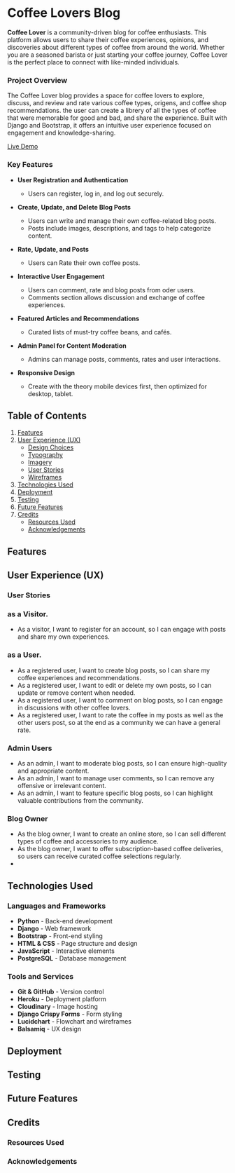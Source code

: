 # Coffee Lovers Blog


**Coffee Lover** is a community-driven blog for coffee enthusiasts. This platform allows users to share their coffee experiences, opinions, and discoveries about different types of coffee from around the world. Whether you are a seasoned barista or just starting your coffee journey, Coffee Lover is the perfect place to connect with like-minded individuals.

### Project Overview

The Coffee Lover blog provides a space for coffee lovers to explore, discuss, and review and rate various coffee types, origens, and coffee shop recommendations. the user can create a librery of all the types of coffee that were memorable for good and bad, and share the experience. Built with Django and Bootstrap, it offers an intuitive user experience focused on engagement and knowledge-sharing.


[Live Demo](https://coffee-blog-club-f5fa03120763.herokuapp.com)

### Key Features

- **User Registration and Authentication**
  - Users can register, log in, and log out securely.

- **Create, Update, and Delete Blog Posts**
  - Users can write and manage their own coffee-related blog posts.
  - Posts include images, descriptions, and tags to help categorize content.

- **Rate, Update, and  Posts**
  - Users can Rate their own coffee posts.

- **Interactive User Engagement**
  - Users can comment, rate and blog posts from oder users.
  - Comments section allows discussion and exchange of coffee experiences.

- **Featured Articles and Recommendations**
  - Curated lists of must-try coffee beans, and cafés.

- **Admin Panel for Content Moderation**
  - Admins can manage posts, comments, rates and user interactions.

- **Responsive Design**
  - Create with the theory mobile devices first, then optimized for desktop, tablet.

## Table of Contents

1. [Features](#features)
2. [User Experience (UX)](#user-experience-ux)
   - [Design Choices](#design-choices)
   - [Typography](#typography)
   - [Imagery](#imagery)
   - [User Stories](#user-stories)
   - [Wireframes](#wireframes)
3. [Technologies Used](#technologies-used)
4. [Deployment](#deployment)
5. [Testing](#testing)
6. [Future Features](#future-features)
7. [Credits](#credits)
   - [Resources Used](#resources-used)
   - [Acknowledgements](#acknowledgements)


## Features

## User Experience (UX)
### User Stories

### as a Visitor.
- As a visitor, I want to register for an account, so I can engage with posts and share my own experiences.

### as a User.

- As a registered user, I want to create blog posts, so I can share my coffee experiences and recommendations.
- As a registered user, I want to edit or delete my own posts, so I can update or remove content when needed.
- As a registered user, I want to comment on blog posts, so I can engage in discussions with other coffee lovers.
- As a registered user, I want to rate the coffee in my posts as well as the other users post, so at the end as a community we can have a general rate.

### Admin Users
- As an admin, I want to moderate blog posts, so I can ensure high-quality and appropriate content.
- As an admin, I want to manage user comments, so I can remove any offensive or irrelevant content.
- As an admin, I want to feature specific blog posts, so I can highlight valuable contributions from the community.

### Blog Owner
- As the blog owner, I want to create an online store, so I can sell different types of coffee and accessories to my audience.
- As the blog owner, I want to offer subscription-based coffee deliveries, so users can receive curated coffee selections regularly.
- 
## Technologies Used

### Languages and Frameworks


- **Python** - Back-end development
- **Django** - Web framework
- **Bootstrap** - Front-end styling
- **HTML & CSS** - Page structure and design
- **JavaScript** - Interactive elements
- **PostgreSQL** - Database management

### Tools and Services

- **Git & GitHub** - Version control
- **Heroku** - Deployment platform
- **Cloudinary** - Image hosting
- **Django Crispy Forms** - Form styling
- **Lucidchart** - Flowchart and wireframes
- **Balsamiq** - UX design

## Deployment

## Testing

## Future Features

## Credits

### Resources Used

### Acknowledgements 




